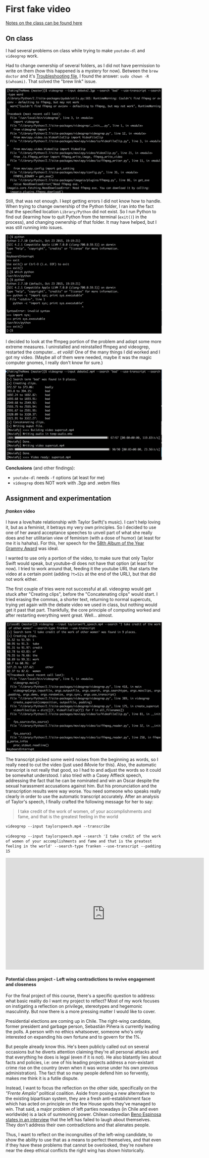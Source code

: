 # First fake video

[Notes on the class can be found here](https://github.com/nicolaspe/itp_fakingthenews/blob/master/class01/01_class.md)

## On class
I had several problems on class while trying to make `youtube-dl` and `videogrep` work.

Had to change ownership of several folders, as I did not have permission to write on them (how this happened is a mystery for now). Between the `brew doctor` and it's [Troubleshooting file](https://docs.brew.sh/Troubleshooting.html), I found the answer: `sudo chown -R $(whoami)`. That solved the "brew link" issue.

![Problems](fake0101.png)

Still, that was not enough. I kept getting errors I did not know how to handle. When trying to change ownership of the Python folder, I ran into the fact that the specified location `Library/Python` did not exist. So I run Python to find out (learning how to quit Python from the terminal (`exit()`) in the process), and changing ownership of that folder. It may have helped, but I was still running into issues.

![More Python problems](fake0102.png)

I decided to look at the ffmpeg portion of the problem and adopt some more extreme measures. I uninstalled and reinstalled ffmpeg and videogrep, restarted the computer... *et voilá*! One of the many things I did worked and I got my video. (Maybe all of them were needed, maybe it was the magic computer gnomes, I really don't know for sure.)

![Finally worked!](fake0103.png)

**Conclusions** (and other findings):
- `youtube-dl` needs `-f` options (at least for me)
- `videogrep` does NOT work with .3gp and .webm files



## Assignment and experimentation

#### *franken* video

I have a love/hate relationship with Taylor Swift('s music). I can't help loving it, but as a feminist, it betrays my very own principles. So I decided to use one of her award acceptance speeches to unveil part of what she really does and her utilitarian view of feminism (with a dose of humor) (at least for me it is hahaha). For this, her speech for the [58th Album of the Year Grammy Award](https://youtu.be/dMCAEUb0h34) was ideal.

I wanted to use only a portion of the video, to make sure that only Taylor Swift would speak, but youtube-dl does not have that option (at least for now). I tried to work around that, feeding it the youtube URL that starts the video at a certain point (adding `?t=52s` at the end of the URL), but that did not work either.

The first couple of tries were not successful at all. videogrep would get stuck after "Creating clips", before the "Concatenating clips" would start. I tried erasing the commas, a shorter text, returning to normal supercuts, trying yet again with the debate video we used in class, but nothing would get it past that part. Thankfully, the core principle of computing worked and after restarting everything went great. Well... almost.

![videogrep froze](fake0104.png)

The transcript picked some weird noises from the beginning as words, so I really need to cut the video (just used iMovie for this). Also, the automatic transcript is not really that good, so I had to and adjust the words so it could be somewhat understood. I also tried with a Casey Affleck speech, addressing the fact that he can be nominated and win an Oscar despite the sexual harassment accusations against him. But his pronunciation and the transcription results were way worse. You need someone who speaks really clearly in order to use the automatic transcript accurately. After an analysis of Taylor's speech, I finally crafted the following message for her to say:
>I take credit of the work of women, of your accomplishments and fame, and that is the greatest feeling in the world

```
videogrep --input taylorspeech.mp4 --transcribe

videogrep --input taylorspeech.mp4 --search 'I take credit of the work of women of your accomplishments and fame and that is the greatest feeling in the world' --search-type franken --use-transcript --padding 15
```

<iframe src="https://player.vimeo.com/video/233037791" width="640" height="360" frameborder="0" webkitallowfullscreen mozallowfullscreen allowfullscreen></iframe>



#### Potential class project - Left wing contradictions to revive engagement and closeness

For the final project of this course, there's a specific question to address: what basic reality do I want my project to reflect? Most of my work focuses on instigating a reflection on privilege, stereotypes and hegemonic masculinity. But now there is a more pressing matter I would like to cover.

Presidential elections are coming up in Chile. The right-wing candidate, former president and garbage person, Sebastián Piñera is currently leading the polls. A person with no ethics whatsoever, someone who's only interested on expanding his own fortune and to govern for the 1%.

But people already know this. He's been publicly called out on several occasions but he diverts attention claiming they're all personal attacks and that everything he does is legal (even if it is not). He also blatantly lies about facts and policies, i.e: one of his leading projects address a non-existant crime rise on the country (even when it was worse under his own previous administration). The fact that so many people defend him so fervently, makes me think it is a futile dispute.

Instead, I want to focus the reflection on the other side, specifically on the *"Frente Amplio"* political coalition. Aside from posing a new alternative to the existing bipartisan system, they are a fresh anti-establishment face which has acted on principle on the few House spots they've managed to win. That said, a major problem of left parties nowadays (in Chile and even worldwide) is a lack of summoning power. Chilean comedian [Beno Espinosa states in an interview](http://www.eldesconcierto.cl/2017/05/09/beno-espinosa-comediante-la-izquierda-no-sabe-reirse-de-sus-propias-contradicciones-por-eso-no-convoca/) that the left has failed to laugh about themselves. They don't address their own contradictions and that alienates people.

Thus, I want to reflect on the incongruities of the left-wing candidate, to show the ability to use that as a means to perfect themselves, and that even if they have these problems that cannot be overlooked, they're nowhere near the deep ethical conflicts the right wing has shown historically.
